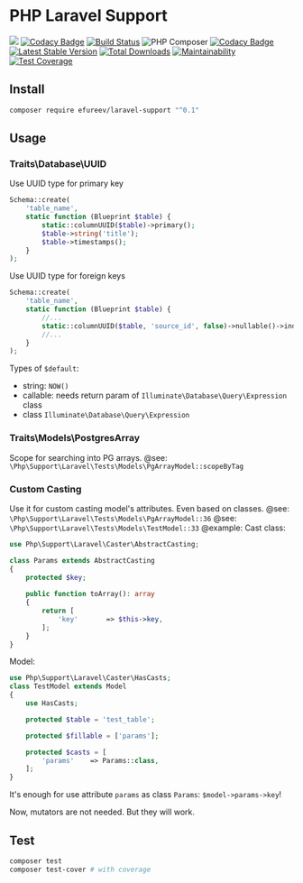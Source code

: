 # PHP Laravel Support
![](https://img.shields.io/badge/php->=7.2-blue.svg)
[![Codacy Badge](https://api.codacy.com/project/badge/Grade/5c8b9e85897f4c65b5a017d16f6af6cb)](https://app.codacy.com/manual/efureev/laravel-support?utm_source=github.com&utm_medium=referral&utm_content=efureev/laravel-support&utm_campaign=Badge_Grade_Dashboard)
[![Build Status](https://travis-ci.com/efureev/laravel-support.svg?branch=master)](https://travis-ci.com/efureev/laravel-support)
![PHP Composer](https://github.com/efureev/laravel-support/workflows/PHP%20Composer/badge.svg)
[![Codacy Badge](https://api.codacy.com/project/badge/Grade/a53fb85fd1ab46169758e10dd2d818cb)](https://app.codacy.com/app/efureev/laravel-support?utm_source=github.com&utm_medium=referral&utm_content=efureev/laravel-support&utm_campaign=Badge_Grade_Settings)
[![Latest Stable Version](https://poser.pugx.org/efureev/laravel-support/v/stable?format=flat)](https://packagist.org/packages/efureev/laravel-support)
[![Total Downloads](https://poser.pugx.org/efureev/laravel-support/downloads)](https://packagist.org/packages/efureev/laravel-support)
[![Maintainability](https://api.codeclimate.com/v1/badges/5c2f433a24871b1f12e3/maintainability)](https://codeclimate.com/github/efureev/laravel-support/maintainability)
[![Test Coverage](https://api.codeclimate.com/v1/badges/5c2f433a24871b1f12e3/test_coverage)](https://codeclimate.com/github/efureev/laravel-support/test_coverage)

## Install
```bash
composer require efureev/laravel-support "^0.1"
```


## Usage

### Traits\Database\UUID

Use UUID type for primary key
```php
Schema::create(
    'table_name',
    static function (Blueprint $table) {
        static::columnUUID($table)->primary();
        $table->string('title');
        $table->timestamps();
    }
);
```
Use UUID type for foreign keys
```php
Schema::create(
    'table_name',
    static function (Blueprint $table) {
        //...
        static::columnUUID($table, 'source_id', false)->nullable()->index();
        //...
    }
);
```
Types of `$default`:
- string: `NOW()`
- callable: needs return param of `Illuminate\Database\Query\Expression` class 
- class `Illuminate\Database\Query\Expression`


### Traits\Models\PostgresArray
Scope for searching into PG arrays.
@see: `\Php\Support\Laravel\Tests\Models\PgArrayModel::scopeByTag`

### Custom Casting
Use it for custom casting model's attributes. Even based on classes.
@see: `\Php\Support\Laravel\Tests\Models\PgArrayModel::36`
@see: `\Php\Support\Laravel\Tests\Models\TestModel::33`
@example:
Cast class:
```php
use Php\Support\Laravel\Caster\AbstractCasting;

class Params extends AbstractCasting
{
    protected $key;
    
    public function toArray(): array
    {
        return [
            'key'       => $this->key,
        ];
    }
}
```

Model:
```php
use Php\Support\Laravel\Caster\HasCasts;
class TestModel extends Model
{
    use HasCasts;

    protected $table = 'test_table';

    protected $fillable = ['params'];

    protected $casts = [
        'params'    => Params::class,
    ];
}
```
It's enough for use attribute `params` as class `Params`: `$model->params->key`!

Now, mutators are not needed. But they will work. 


## Test
```bash
composer test
composer test-cover # with coverage
```
